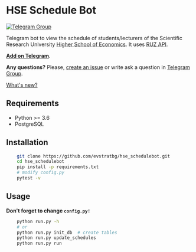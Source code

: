 HSE Schedule Bot
================

[![Telegram Group](https://img.shields.io/badge/Telegram-Group-blue.svg)](https://t.me/joinchat/A2Ahbgvbg3mq2b_WnDvWVw "Telegram support group")
<!-- [![Average time to resolve an issue](http://isitmaintained.com/badge/resolution/evstratbg/hse_schedulebot.svg)](http://isitmaintained.com/project/evstratbg/hse_schedulebot "Average time to resolve an issue") -->
<!-- [![Percentage of issues still open](http://isitmaintained.com/badge/open/evstratbg/hse_schedulebot.svg)](http://isitmaintained.com/project/evstratbg/hse_schedulebot "Percentage of issues still open") -->

Telegram bot to view the schedule of students/lecturers of the Scientific Research University [Higher School of Economics](https://www.hse.ru/). It uses [RUZ API](https://pypi.org/project/hse-ruz/).

**[Add on Telegram](https://t.me/hseschedule_bot)**.

**Any questions?** Please, [create an issue](https://github.com/evstratbg/hse_schedulebot/issues/new) or write ask a question in [Telegram Group](https://t.me/joinchat/A2Ahbgvbg3mq2b_WnDvWVw).


[What's new?](https://telegram.me/hse_bot_info)


Requirements
------------
* Python >= 3.6
* PostgreSQL


Installation
------------
```bash
    git clone https://github.com/evstratbg/hse_schedulebot.git
    cd hse_schedulebot
    pip install -p requirements.txt
    # modify config.py
    pytest -v
```


Usage
-----
**Don't forget to change `config.py!`**

```bash
    python run.py -h
    # or
    python run.py init_db  # create tables
    python run.py update_schedules
    python run.py run
```
